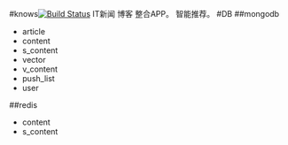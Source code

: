 #knows[![Build Status](https://travis-ci.org/mtunique/knows.svg?branch=master)](https://travis-ci.org/mtunique/knows)
IT新闻 博客 整合APP。
智能推荐。
#DB
##mongodb
+ article
+ content
+ s_content
+ vector
+ v_content
+ push_list
+ user

##redis
+ content
+ s_content
